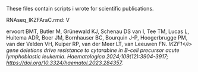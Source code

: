 These files contain scripts i wrote for scientific publications.


RNAseq_IKZFAraC.rmd: V

ervoort BMT, Butler M, Grünewald KJ, Schenau DS van I, Tee TM, Lucas L, Huitema ADR, Boer JM, Bornhauser BC, Bourquin J-P, Hoogerbrugge PM, van der Velden VH, Kuiper RP, van der Meer LT, van Leeuwen FN. <i>IKZF1</i&gt; gene deletions drive resistance to cytarabine in B-cell precursor acute lymphoblastic leukemia. Haematologica 2024;109(12):3904-3917; https://doi.org/10.3324/haematol.2023.284357.
